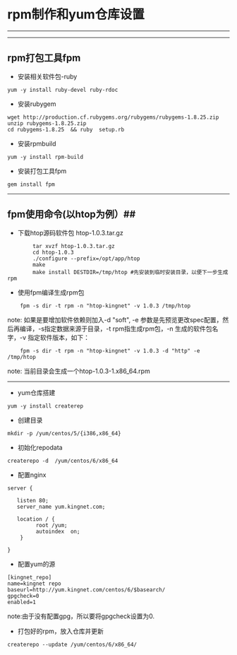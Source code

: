 # rpm制作和yum仓库设置
---

---
## rpm打包工具fpm ##

 - 安装相关软件包-ruby
 
```
yum -y install ruby-devel ruby-rdoc  
```
 - 安装rubygem
 
```
wget http://production.cf.rubygems.org/rubygems/rubygems-1.8.25.zip  
unzip rubygems-1.8.25.zip
cd rubygems-1.8.25  && ruby  setup.rb
```

- 安装rpmbuild

```
yum -y install rpm-build
```

- 安装打包工具fpm

```
gem install fpm
```
---
## fpm使用命令(以htop为例）##
   

- 下载htop源码软件包 htop-1.0.3.tar.gz 
    
```
        tar xvzf htop-1.0.3.tar.gz 
        cd htop-1.0.3
        ./configure --prefix=/opt/app/htop
        make
        make install DESTDIR=/tmp/htop #先安装到临时安装目录，以便下一步生成rpm
```

- 使用fpm编译生成rpm包

```
    fpm -s dir -t rpm -n "htop-kingnet" -v 1.0.3 /tmp/htop
```
    
note: 如果是要增加软件依赖则加入-d "soft", -e 参数是先预览更改spec配置，然后再编译，-s指定数据来源于目录，-t rpm指生成rpm包，-n 生成的软件包名字，-v 指定软件版本，如下：

```
    fpm -s dir -t rpm -n "htop-kingnet" -v 1.0.3 -d "http" -e /tmp/htop
```
note:   当前目录会生成一个htop-1.0.3-1.x86_64.rpm

---
- yum仓库搭建

```
yum -y install createrep
```

- 创建目录

```
mkdir -p /yum/centos/5/{i386,x86_64}
```

- 初始化repodata

```
createrepo -d  /yum/centos/6/x86_64
```

- 配置nginx

```
server {

   listen 80;
   server_name yum.kingnet.com;

   location / {
         root /yum;
         autoindex  on;
    }

}
```

- 配置yum的源

```
[kingnet_repo]
name=kingnet repo
baseurl=http://yum.kingnet.com/centos/6/$basearch/
gpgcheck=0
enabled=1
```
note:由于没有配置gpg，所以要将gpgcheck设置为0.

- 打包好的rpm，放入仓库并更新

```
createrepo --update /yum/centos/6/x86_64/
```

